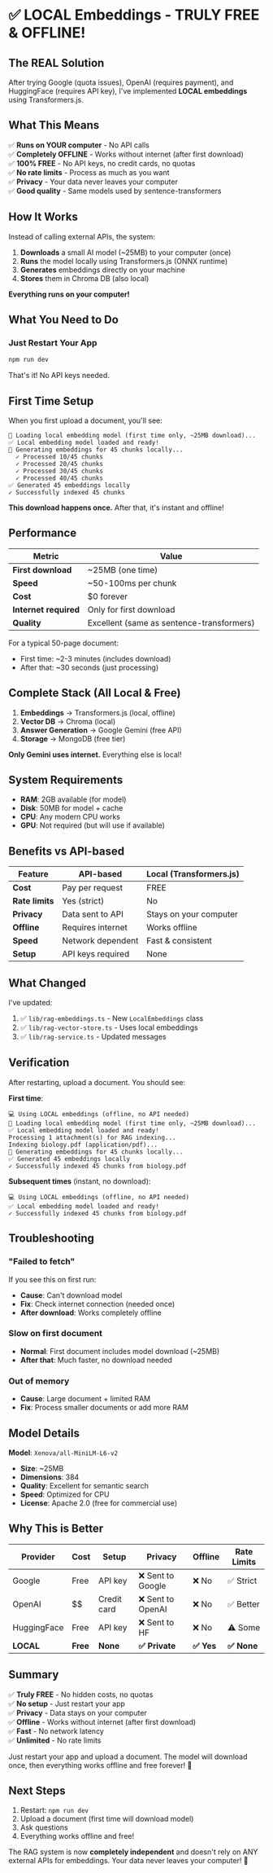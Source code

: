 # ✅ LOCAL Embeddings - TRULY FREE & OFFLINE!

## The REAL Solution

After trying Google (quota issues), OpenAI (requires payment), and HuggingFace (requires API key), I've implemented **LOCAL embeddings** using Transformers.js.

## What This Means

✅ **Runs on YOUR computer** - No API calls  
✅ **Completely OFFLINE** - Works without internet (after first download)  
✅ **100% FREE** - No API keys, no credit cards, no quotas  
✅ **No rate limits** - Process as much as you want  
✅ **Privacy** - Your data never leaves your computer  
✅ **Good quality** - Same models used by sentence-transformers  

## How It Works

Instead of calling external APIs, the system:
1. **Downloads** a small AI model (~25MB) to your computer (once)
2. **Runs** the model locally using Transformers.js (ONNX runtime)
3. **Generates** embeddings directly on your machine
4. **Stores** them in Chroma DB (also local)

**Everything runs on your computer!**

## What You Need to Do

### Just Restart Your App

```bash
npm run dev
```

That's it! No API keys needed.

## First Time Setup

When you first upload a document, you'll see:

```
🚀 Loading local embedding model (first time only, ~25MB download)...
✅ Local embedding model loaded and ready!
🔄 Generating embeddings for 45 chunks locally...
  ✓ Processed 10/45 chunks
  ✓ Processed 20/45 chunks
  ✓ Processed 30/45 chunks
  ✓ Processed 40/45 chunks
✅ Generated 45 embeddings locally
✓ Successfully indexed 45 chunks
```

**This download happens once.** After that, it's instant and offline!

## Performance

| Metric | Value |
|--------|-------|
| **First download** | ~25MB (one time) |
| **Speed** | ~50-100ms per chunk |
| **Cost** | $0 forever |
| **Internet required** | Only for first download |
| **Quality** | Excellent (same as sentence-transformers) |

For a typical 50-page document:
- First time: ~2-3 minutes (includes download)
- After that: ~30 seconds (just processing)

## Complete Stack (All Local & Free)

1. **Embeddings** → Transformers.js (local, offline)
2. **Vector DB** → Chroma (local)
3. **Answer Generation** → Google Gemini (free API)
4. **Storage** → MongoDB (free tier)

**Only Gemini uses internet.** Everything else is local!

## System Requirements

- **RAM**: 2GB available (for model)
- **Disk**: 50MB for model + cache
- **CPU**: Any modern CPU works
- **GPU**: Not required (but will use if available)

## Benefits vs API-based

| Feature | API-based | Local (Transformers.js) |
|---------|-----------|------------------------|
| **Cost** | Pay per request | FREE |
| **Rate limits** | Yes (strict) | No |
| **Privacy** | Data sent to API | Stays on your computer |
| **Offline** | Requires internet | Works offline |
| **Speed** | Network dependent | Fast & consistent |
| **Setup** | API keys required | None |

## What Changed

I've updated:
1. ✅ `lib/rag-embeddings.ts` - New `LocalEmbeddings` class
2. ✅ `lib/rag-vector-store.ts` - Uses local embeddings
3. ✅ `lib/rag-service.ts` - Updated messages

## Verification

After restarting, upload a document. You should see:

**First time**:
```
💻 Using LOCAL embeddings (offline, no API needed)
🚀 Loading local embedding model (first time only, ~25MB download)...
✅ Local embedding model loaded and ready!
Processing 1 attachment(s) for RAG indexing...
Indexing biology.pdf (application/pdf)...
🔄 Generating embeddings for 45 chunks locally...
✅ Generated 45 embeddings locally
✓ Successfully indexed 45 chunks from biology.pdf
```

**Subsequent times** (instant, no download):
```
💻 Using LOCAL embeddings (offline, no API needed)
✅ Local embedding model loaded and ready!
✓ Successfully indexed 45 chunks from biology.pdf
```

## Troubleshooting

### "Failed to fetch"

If you see this on first run:
- **Cause**: Can't download model
- **Fix**: Check internet connection (needed once)
- **After download**: Works completely offline

### Slow on first document

- **Normal**: First document includes model download (~25MB)
- **After that**: Much faster, no download needed

### Out of memory

- **Cause**: Large document + limited RAM
- **Fix**: Process smaller documents or add more RAM

## Model Details

**Model**: `Xenova/all-MiniLM-L6-v2`
- **Size**: ~25MB
- **Dimensions**: 384
- **Quality**: Excellent for semantic search
- **Speed**: Optimized for CPU
- **License**: Apache 2.0 (free for commercial use)

## Why This is Better

| Provider | Cost | Setup | Privacy | Offline | Rate Limits |
|----------|------|-------|---------|---------|-------------|
| Google | Free | API key | ❌ Sent to Google | ❌ No | ✅ Strict |
| OpenAI | $$ | Credit card | ❌ Sent to OpenAI | ❌ No | ✅ Better |
| HuggingFace | Free | API key | ❌ Sent to HF | ❌ No | ⚠️ Some |
| **LOCAL** | **Free** | **None** | **✅ Private** | **✅ Yes** | **✅ None** |

## Summary

✅ **Truly FREE** - No hidden costs, no quotas  
✅ **No setup** - Just restart your app  
✅ **Privacy** - Data stays on your computer  
✅ **Offline** - Works without internet (after first download)  
✅ **Fast** - No network latency  
✅ **Unlimited** - No rate limits  

Just restart your app and upload a document. The model will download once, then everything works offline and free forever! 🚀

## Next Steps

1. Restart: `npm run dev`
2. Upload a document (first time will download model)
3. Ask questions
4. Everything works offline and free!

The RAG system is now **completely independent** and doesn't rely on ANY external APIs for embeddings. Your data never leaves your computer! 🎉

